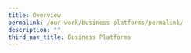 ```yaml
---
title: Overview
permalink: /our-work/business-platforms/permalink/
description: ""
third_nav_title: Business Platforms
---
```

